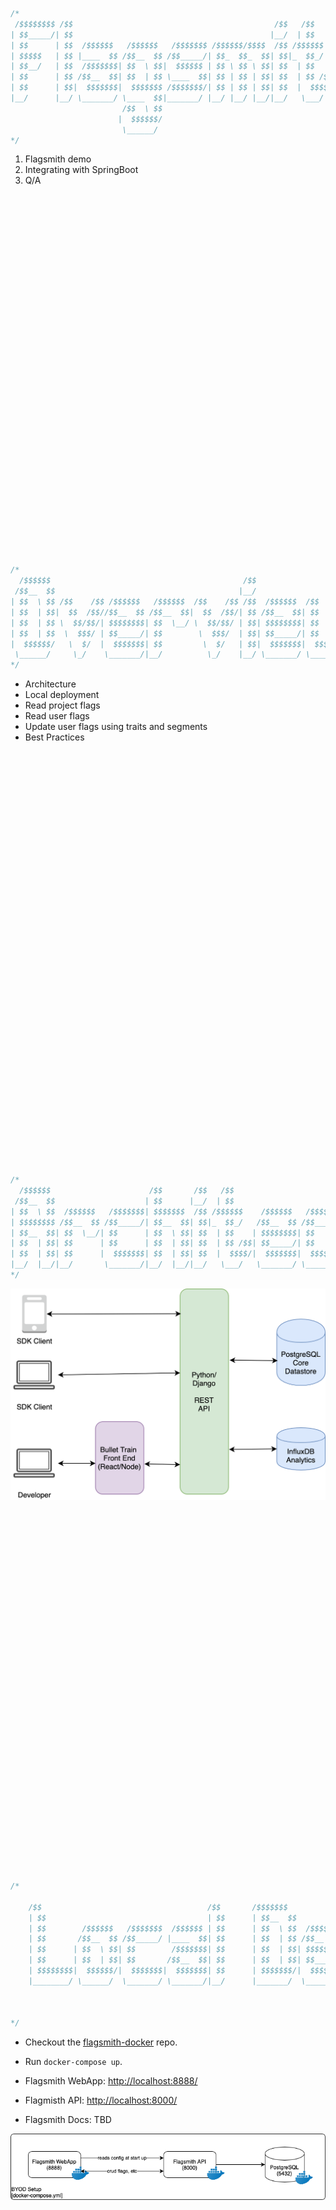<br/><br/><br/><br/><br/><br/><br/><br/><br/><br/>

```java
/*
 /$$$$$$$$ /$$                                             /$$   /$$     /$$             /$$$$$$$$                  /$$             /$$$$$$$$        /$$ /$$      
| $$_____/| $$                                            |__/  | $$    | $$            |__  $$__/                 | $$            |__  $$__/       | $$| $$      
| $$      | $$  /$$$$$$   /$$$$$$   /$$$$$$$ /$$$$$$/$$$$  /$$ /$$$$$$  | $$$$$$$          | $$  /$$$$$$   /$$$$$$$| $$$$$$$          | $$  /$$$$$$ | $$| $$   /$$
| $$$$$   | $$ |____  $$ /$$__  $$ /$$_____/| $$_  $$_  $$| $$|_  $$_/  | $$__  $$         | $$ /$$__  $$ /$$_____/| $$__  $$         | $$ |____  $$| $$| $$  /$$/
| $$__/   | $$  /$$$$$$$| $$  \ $$|  $$$$$$ | $$ \ $$ \ $$| $$  | $$    | $$  \ $$         | $$| $$$$$$$$| $$      | $$  \ $$         | $$  /$$$$$$$| $$| $$$$$$/ 
| $$      | $$ /$$__  $$| $$  | $$ \____  $$| $$ | $$ | $$| $$  | $$ /$$| $$  | $$         | $$| $$_____/| $$      | $$  | $$         | $$ /$$__  $$| $$| $$_  $$ 
| $$      | $$|  $$$$$$$|  $$$$$$$ /$$$$$$$/| $$ | $$ | $$| $$  |  $$$$/| $$  | $$         | $$|  $$$$$$$|  $$$$$$$| $$  | $$         | $$|  $$$$$$$| $$| $$ \  $$
|__/      |__/ \_______/ \____  $$|_______/ |__/ |__/ |__/|__/   \___/  |__/  |__/         |__/ \_______/ \_______/|__/  |__/         |__/ \_______/|__/|__/  \__/
                         /$$  \ $$                                                                                                                                
                        |  $$$$$$/                                                                                                                                
                         \______/                                                                                                                                 
*/
```

1. Flagsmith demo
1. Integrating with SpringBoot
1. Q/A


<br/><br/><br/><br/><br/><br/><br/><br/><br/><br/><br/><br/><br/><br/><br/><br/><br/><br/><br/><br/><br/><br/><br/><br/><br/><br/><br/><br/><br/><br/><br/><br/><br/><br/>

```java
/*
  /$$$$$$                                           /$$                        
 /$$__  $$                                         |__/                        
| $$  \ $$ /$$    /$$ /$$$$$$   /$$$$$$  /$$    /$$ /$$  /$$$$$$  /$$  /$$  /$$
| $$  | $$|  $$  /$$//$$__  $$ /$$__  $$|  $$  /$$/| $$ /$$__  $$| $$ | $$ | $$
| $$  | $$ \  $$/$$/| $$$$$$$$| $$  \__/ \  $$/$$/ | $$| $$$$$$$$| $$ | $$ | $$
| $$  | $$  \  $$$/ | $$_____/| $$        \  $$$/  | $$| $$_____/| $$ | $$ | $$
|  $$$$$$/   \  $/  |  $$$$$$$| $$         \  $/   | $$|  $$$$$$$|  $$$$$/$$$$/
 \______/     \_/    \_______/|__/          \_/    |__/ \_______/ \_____/\___/ 
*/
```

- Architecture
- Local deployment
- Read project flags
- Read user flags
- Update user flags using traits and segments
- Best Practices

<br/><br/><br/><br/><br/><br/><br/><br/><br/><br/><br/><br/><br/><br/><br/><br/><br/><br/><br/><br/><br/><br/><br/><br/><br/><br/><br/><br/><br/><br/><br/><br/><br/><br/><br/><br/><br/><br/><br/>

```java
/*
  /$$$$$$                      /$$       /$$   /$$                           /$$                                  
 /$$__  $$                    | $$      |__/  | $$                          | $$                                  
| $$  \ $$  /$$$$$$   /$$$$$$$| $$$$$$$  /$$ /$$$$$$    /$$$$$$   /$$$$$$$ /$$$$$$   /$$   /$$  /$$$$$$   /$$$$$$ 
| $$$$$$$$ /$$__  $$ /$$_____/| $$__  $$| $$|_  $$_/   /$$__  $$ /$$_____/|_  $$_/  | $$  | $$ /$$__  $$ /$$__  $$
| $$__  $$| $$  \__/| $$      | $$  \ $$| $$  | $$    | $$$$$$$$| $$        | $$    | $$  | $$| $$  \__/| $$$$$$$$
| $$  | $$| $$      | $$      | $$  | $$| $$  | $$ /$$| $$_____/| $$        | $$ /$$| $$  | $$| $$      | $$_____/
| $$  | $$| $$      |  $$$$$$$| $$  | $$| $$  |  $$$$/|  $$$$$$$|  $$$$$$$  |  $$$$/|  $$$$$$/| $$      |  $$$$$$$
|__/  |__/|__/       \_______/|__/  |__/|__/   \___/   \_______/ \_______/   \___/   \______/ |__/       \_______/
*/
```

[![Flagsmith Architecture](./assets/architecture.png)](https://docs.flagsmith.com/architecture/)

<br/><br/><br/><br/><br/><br/><br/><br/><br/><br/><br/><br/><br/><br/><br/><br/><br/><br/><br/><br/><br/><br/><br/><br/><br/><br/><br/><br/><br/><br/><br/><br/><br/><br/>


```java
/*

    /$$                                     /$$       /$$$$$$$                      /$$                                                         /$$    
    | $$                                    | $$      | $$__  $$                    | $$                                                        | $$    
    | $$        /$$$$$$   /$$$$$$$  /$$$$$$ | $$      | $$  \ $$  /$$$$$$   /$$$$$$ | $$  /$$$$$$  /$$   /$$ /$$$$$$/$$$$   /$$$$$$  /$$$$$$$  /$$$$$$  
    | $$       /$$__  $$ /$$_____/ |____  $$| $$      | $$  | $$ /$$__  $$ /$$__  $$| $$ /$$__  $$| $$  | $$| $$_  $$_  $$ /$$__  $$| $$__  $$|_  $$_/  
    | $$      | $$  \ $$| $$        /$$$$$$$| $$      | $$  | $$| $$$$$$$$| $$  \ $$| $$| $$  \ $$| $$  | $$| $$ \ $$ \ $$| $$$$$$$$| $$  \ $$  | $$    
    | $$      | $$  | $$| $$       /$$__  $$| $$      | $$  | $$| $$_____/| $$  | $$| $$| $$  | $$| $$  | $$| $$ | $$ | $$| $$_____/| $$  | $$  | $$ /$$
    | $$$$$$$$|  $$$$$$/|  $$$$$$$|  $$$$$$$| $$      | $$$$$$$/|  $$$$$$$| $$$$$$$/| $$|  $$$$$$/|  $$$$$$$| $$ | $$ | $$|  $$$$$$$| $$  | $$  |  $$$$/
    |________/ \______/  \_______/ \_______/|__/      |_______/  \_______/| $$____/ |__/ \______/  \____  $$|__/ |__/ |__/ \_______/|__/  |__/   \___/  
                                                                          | $$                     /$$  | $$                                            
                                                                          | $$                    |  $$$$$$/                                            
                                                                          |__/                     \______/
*/
```

- Checkout the [flagsmith-docker](https://github.com/Flagsmith/flagsmith-docker) repo.
- Run `docker-compose up`.

- Flagsmith WebApp: [http://localhost:8888/](http://localhost:8888/)
- Flagmisth API: [http://localhost:8000/](http://localhost:8000/)
- Flagsmith Docs: TBD

[![BYOD Setup](./assets/byod-setup.png)](http://localhost:9999/for-developers/local-byod/)

<br/><br/><br/><br/><br/><br/><br/><br/><br/><br/><br/><br/><br/><br/><br/><br/><br/><br/><br/><br/><br/><br/><br/><br/><br/><br/><br/><br/><br/><br/>



```java
/*
/$$      /$$                                               /$$$$$$             /$$                                              /$$     /$$                    
| $$$    /$$$                                              |_  $$_/            | $$                                             | $$    |__/                    
| $$$$  /$$$$  /$$$$$$  /$$    /$$ /$$$$$$  /$$$$$$$         | $$   /$$$$$$$  /$$$$$$    /$$$$$$   /$$$$$$   /$$$$$$  /$$$$$$  /$$$$$$   /$$  /$$$$$$  /$$$$$$$
| $$ $$/$$ $$ |____  $$|  $$  /$$//$$__  $$| $$__  $$        | $$  | $$__  $$|_  $$_/   /$$__  $$ /$$__  $$ /$$__  $$|____  $$|_  $$_/  | $$ /$$__  $$| $$__  $$
| $$  $$$| $$  /$$$$$$$ \  $$/$$/| $$$$$$$$| $$  \ $$        | $$  | $$  \ $$  | $$    | $$$$$$$$| $$  \ $$| $$  \__/ /$$$$$$$  | $$    | $$| $$  \ $$| $$  \ $$
| $$\  $ | $$ /$$__  $$  \  $$$/ | $$_____/| $$  | $$        | $$  | $$  | $$  | $$ /$$| $$_____/| $$  | $$| $$      /$$__  $$  | $$ /$$| $$| $$  | $$| $$  | $$
| $$ \/  | $$|  $$$$$$$   \  $/  |  $$$$$$$| $$  | $$       /$$$$$$| $$  | $$  |  $$$$/|  $$$$$$$|  $$$$$$$| $$     |  $$$$$$$  |  $$$$/| $$|  $$$$$$/| $$  | $$
|__/     |__/ \_______/    \_/    \_______/|__/  |__/      |______/|__/  |__/   \___/   \_______/ \____  $$|__/      \_______/   \___/  |__/ \______/ |__/  |__/
                                                                                                  /$$  \ $$                                                     
                                                                                                  |  $$$$$$/                                                     
                                                                                                  \______/
*/
```

- Add dependency to POM

```xml
  <!-- Flagsmith Feature Flags -->
  <dependency>
    <groupId>com.solidstategroup</groupId>
    <artifactId>bullet-train-client</artifactId>
    <version>1.5</version>
  </dependency>
```

- Create a client

```java
  this.flagsmithClient = BulletTrainClient.newBuilder()
      .setApiKey(envKey)
      .withApiUrl(this.baseURI)
      .build();
```

<br/><br/><br/><br/><br/><br/><br/><br/><br/><br/><br/><br/><br/><br/><br/><br/><br/><br/><br/><br/><br/><br/><br/><br/><br/><br/><br/><br/><br/><br/>


```java
/*
 /$$$$$$$                            /$$       /$$$$$$$                                               /$$           /$$$$$$$$ /$$                              
| $$__  $$                          | $$      | $$__  $$                                             | $$          | $$_____/| $$                              
| $$  \ $$  /$$$$$$   /$$$$$$   /$$$$$$$      | $$  \ $$ /$$$$$$   /$$$$$$  /$$  /$$$$$$   /$$$$$$$ /$$$$$$        | $$      | $$  /$$$$$$   /$$$$$$   /$$$$$$$
| $$$$$$$/ /$$__  $$ |____  $$ /$$__  $$      | $$$$$$$//$$__  $$ /$$__  $$|__/ /$$__  $$ /$$_____/|_  $$_/        | $$$$$   | $$ |____  $$ /$$__  $$ /$$_____/
| $$__  $$| $$$$$$$$  /$$$$$$$| $$  | $$      | $$____/| $$  \__/| $$  \ $$ /$$| $$$$$$$$| $$        | $$          | $$__/   | $$  /$$$$$$$| $$  \ $$|  $$$$$$ 
| $$  \ $$| $$_____/ /$$__  $$| $$  | $$      | $$     | $$      | $$  | $$| $$| $$_____/| $$        | $$ /$$      | $$      | $$ /$$__  $$| $$  | $$ \____  $$
| $$  | $$|  $$$$$$$|  $$$$$$$|  $$$$$$$      | $$     | $$      |  $$$$$$/| $$|  $$$$$$$|  $$$$$$$  |  $$$$/      | $$      | $$|  $$$$$$$|  $$$$$$$ /$$$$$$$/
|__/  |__/ \_______/ \_______/ \_______/      |__/     |__/       \______/ | $$ \_______/ \_______/   \___/        |__/      |__/ \_______/ \____  $$|_______/ 
                                                                      /$$  | $$                                                             /$$  \ $$          
                                                                     |  $$$$$$/                                                            |  $$$$$$/          
                                                                      \______/                                                              \______/           
*/
```

- Invalid URL or env-key will return an empty list

- As simple as this:

```java
  return this.flagsmithClient.getFeatureFlags();
```

<br/><br/><br/><br/><br/><br/><br/><br/><br/><br/><br/><br/><br/><br/><br/><br/><br/><br/><br/><br/><br/><br/><br/><br/><br/><br/><br/><br/><br/><br/><br/><br/><br/><br/><br/><br/>


```java
/*
 /$$$$$$$                            /$$       /$$   /$$                                     /$$$$$$$$ /$$                              
| $$__  $$                          | $$      | $$  | $$                                    | $$_____/| $$                              
| $$  \ $$  /$$$$$$   /$$$$$$   /$$$$$$$      | $$  | $$  /$$$$$$$  /$$$$$$   /$$$$$$       | $$      | $$  /$$$$$$   /$$$$$$   /$$$$$$$
| $$$$$$$/ /$$__  $$ |____  $$ /$$__  $$      | $$  | $$ /$$_____/ /$$__  $$ /$$__  $$      | $$$$$   | $$ |____  $$ /$$__  $$ /$$_____/
| $$__  $$| $$$$$$$$  /$$$$$$$| $$  | $$      | $$  | $$|  $$$$$$ | $$$$$$$$| $$  \__/      | $$__/   | $$  /$$$$$$$| $$  \ $$|  $$$$$$ 
| $$  \ $$| $$_____/ /$$__  $$| $$  | $$      | $$  | $$ \____  $$| $$_____/| $$            | $$      | $$ /$$__  $$| $$  | $$ \____  $$
| $$  | $$|  $$$$$$$|  $$$$$$$|  $$$$$$$      |  $$$$$$/ /$$$$$$$/|  $$$$$$$| $$            | $$      | $$|  $$$$$$$|  $$$$$$$ /$$$$$$$/
|__/  |__/ \_______/ \_______/ \_______/       \______/ |_______/  \_______/|__/            |__/      |__/ \_______/ \____  $$|_______/ 
                                                                                                                     /$$  \ $$          
                                                                                                                    |  $$$$$$/          
                                                                                                                     \______/           
*/
```

- Priority order:

![Override Priority](./assets/override-priority.png)

- As simple as this:

```java
  FeatureUser user = new FeatureUser();
  user.setIdentifier(userId);
  return this.flagsmithClient.getFeatureFlags(user);
```

- User is automatically added to Flagsmith


<br/><br/><br/><br/><br/><br/><br/><br/><br/><br/><br/><br/><br/><br/><br/><br/><br/><br/><br/><br/><br/><br/><br/><br/><br/><br/><br/><br/><br/><br/><br/><br/><br/><br/><br/><br/>


```java
/*
 /$$      /$$                 /$$ /$$  /$$$$$$                 /$$   /$$                                     /$$$$$$$$ /$$                              
| $$$    /$$$                | $$|__/ /$$__  $$               | $$  | $$                                    | $$_____/| $$                              
| $$$$  /$$$$  /$$$$$$   /$$$$$$$ /$$| $$  \__//$$   /$$      | $$  | $$  /$$$$$$$  /$$$$$$   /$$$$$$       | $$      | $$  /$$$$$$   /$$$$$$   /$$$$$$$
| $$ $$/$$ $$ /$$__  $$ /$$__  $$| $$| $$$$   | $$  | $$      | $$  | $$ /$$_____/ /$$__  $$ /$$__  $$      | $$$$$   | $$ |____  $$ /$$__  $$ /$$_____/
| $$  $$$| $$| $$  \ $$| $$  | $$| $$| $$_/   | $$  | $$      | $$  | $$|  $$$$$$ | $$$$$$$$| $$  \__/      | $$__/   | $$  /$$$$$$$| $$  \ $$|  $$$$$$ 
| $$\  $ | $$| $$  | $$| $$  | $$| $$| $$     | $$  | $$      | $$  | $$ \____  $$| $$_____/| $$            | $$      | $$ /$$__  $$| $$  | $$ \____  $$
| $$ \/  | $$|  $$$$$$/|  $$$$$$$| $$| $$     |  $$$$$$$      |  $$$$$$/ /$$$$$$$/|  $$$$$$$| $$            | $$      | $$|  $$$$$$$|  $$$$$$$ /$$$$$$$/
|__/     |__/ \______/  \_______/|__/|__/      \____  $$       \______/ |_______/  \_______/|__/            |__/      |__/ \_______/ \____  $$|_______/ 
                                               /$$  | $$                                                                             /$$  \ $$          
                                              |  $$$$$$/                                                                            |  $$$$$$/          
                                               \______/                                                                              \______/           
*/
```

- In WebApp a user flag can be overriden directly.

- Programmatically, it is better to use segments.

- Steps:
  - Create segment in UI using a trait
  - Add segment to flag
  - Update user trait via REST endpoint

```java
  // Create trait object
  final Trait userTrait = new Trait();
  userTrait.setIdentity(user); // user as created previously
  userTrait.setKey(updateFeatureFlagDTO.getFeature().getValue());
  // dont use "true"/"false" because Flagsmith is written in python
  // the value here will stay in lower case, but when you create the segment, the value will become "True"/"False"
  // and therefore this user will not be part of the segment
  userTrait.setValue(updateFeatureFlagDTO.getEnabled() ? "1" : "0");

  // update trait in Flagsmith
  this.flagsmithClient.updateTrait(user, userTrait);
```


<br/><br/><br/><br/><br/><br/><br/><br/><br/><br/><br/><br/><br/><br/><br/><br/><br/><br/><br/><br/><br/><br/><br/><br/><br/><br/><br/><br/><br/><br/><br/><br/><br/><br/><br/><br/>


```java
/*
 /$$$$$$$                        /$$           /$$$$$$$                                /$$     /$$                              
| $$__  $$                      | $$          | $$__  $$                              | $$    |__/                              
| $$  \ $$  /$$$$$$   /$$$$$$$ /$$$$$$        | $$  \ $$ /$$$$$$  /$$$$$$   /$$$$$$$ /$$$$$$   /$$  /$$$$$$$  /$$$$$$   /$$$$$$$
| $$$$$$$  /$$__  $$ /$$_____/|_  $$_/        | $$$$$$$//$$__  $$|____  $$ /$$_____/|_  $$_/  | $$ /$$_____/ /$$__  $$ /$$_____/
| $$__  $$| $$$$$$$$|  $$$$$$   | $$          | $$____/| $$  \__/ /$$$$$$$| $$        | $$    | $$| $$      | $$$$$$$$|  $$$$$$ 
| $$  \ $$| $$_____/ \____  $$  | $$ /$$      | $$     | $$      /$$__  $$| $$        | $$ /$$| $$| $$      | $$_____/ \____  $$
| $$$$$$$/|  $$$$$$$ /$$$$$$$/  |  $$$$/      | $$     | $$     |  $$$$$$$|  $$$$$$$  |  $$$$/| $$|  $$$$$$$|  $$$$$$$ /$$$$$$$/
|_______/  \_______/|_______/    \___/        |__/     |__/      \_______/ \_______/   \___/  |__/ \_______/ \_______/|_______/ 
*/
```

- Sane Defaults
- Do not pick user identifiers that are easy to guess.


<br/><br/><br/><br/><br/><br/><br/><br/><br/><br/><br/><br/><br/><br/><br/><br/><br/><br/><br/><br/><br/><br/><br/><br/><br/><br/><br/><br/><br/><br/><br/><br/><br/><br/><br/><br/>
